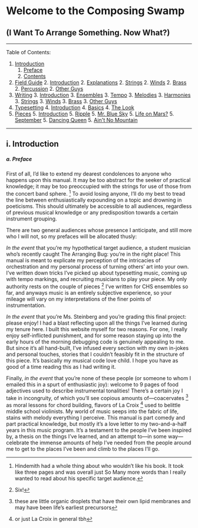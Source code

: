 # Welcome to the Composing Swamp
## (I Want To Arrange Something. Now What?)

---------------

Table of Contents:
1. [Introduction](#introduction)
	1. [Preface](#introduction-preface)
	1. [Contents](#introduction-contents)
2. [Field Guide](#fieldguide)
	2. [Introduction](#fieldguide-introduction)
	2. [Explanations](#fieldguide-explanations)
	2. [Strings](#fieldguide-strings)
	2. [Winds](#fieldguide-winds)
	2. [Brass](#fieldguide-brass)
	2. [Percussion](#fieldguide-percussion)
	2. [Other Guys](#fieldguide-otherguys)
3. [Writing](#writing)
	3. [Introduction](#writing-introduction)
	3. [Ensembles](#writing-ensembles)
	3. [Tempo](#writing-tempo)
	3. [Melodies](#writing-melodies)
	3. [Harmonies](#writing-harmonies)
	3. [Strings](#writing-strings)
	3. [Winds](#writing-winds)
	3. [Brass](#writing-brass)
	3. [Other Guys](#writing-otherguys)
4. [Typesetting](#typesetting)
	4. [Introduction](#typesetting-introduction)
	4. [Basics](#typesetting-basics)
	4. [The Look](#typesetting-look)
5. [Pieces](#pieces)
	5. [Introduction](#pieces-introduction)
	5. [Ripple](#pieces-ripple)
	5. [Mr. Blue Sky](#pieces-bluesky)
	5. [Life on Mars?](#pieces-mars)
	5. [September](#pieces-september)
	5. [Dancing Queen](#pieces-dancingqueen)
	5. [Ain't No Mountain](#pieces-aintnomountain)

---------------

## i. Introduction

##### a. Preface

First of all, I’d like to extend my dearest condolences to anyone who happens upon this manual. It may be too abstract for the seeker of practical knowledge; it may be too preoccupied with the strings for use of those from the concert band sphere. [^hindemith] To avoid losing anyone, I’ll do my best to tread the line between enthusiastically expounding on a topic and drowning in poeticisms. This should ultimately be accessible to all audiences, regardless of previous musical knowledge or any predisposition towards a certain instrument grouping.

There are two general audiences whose presence I anticipate, and still more who I will not, so my prefaces will be allocated thusly:

*In the event* that you’re my hypothetical target audience, a student musician who’s recently caught The Arranging Bug: you’re in the right place! This manual is meant to explicate my perception of the intricacies of orchestration and my personal process of turning others’ art into your own. I’ve written down tricks I’ve picked up about typesetting music, coming up with tempo markings, and recruiting musicians to play your piece. My only authority rests on the couple of pieces [^six] I’ve written for CHS ensembles so far, and anyways music is an entirely subjective experience, so your mileage will vary on my interpretations of the finer points of instrumentation. 

*In the event* that you’re Ms. Steinberg and you’re grading this final project: please enjoy! I had a blast reflecting upon all the things I’ve learned during my tenure here. I built this website myself for two reasons. For one, I really enjoy self-inflicted punishment, and for some reason staying up into the early hours of the morning debugging code is genuinely appealing to me. But since it’s all hand-built, I’ve infused every section with my own in-jokes and personal touches, stories that I couldn’t feasibly fit in the structure of this piece. It’s basically my musical code love child. I hope you have as good of a time reading this as I had writing it.

Finally, *in the event* that you’re none of these people (or someone to whom I emailed this in a spurt of enthusiastic joy): welcome to 9 pages of food adjectives used to describe instrumental tonalities! There’s a certain joy I take in incongruity, of which you’ll see copious amounts of—coacervates [^coacervates] as moral lessons for chord building, flavors of La Croix [^lacroix] used to belittle middle school violinists. My world of music seeps into the fabric of life, stains with melody everything I perceive. This manual is part comedy and part practical knowledge, but mostly it’s a love letter to my two-and-a-half years in this music program. It’s a testament to the people I’ve been inspired by, a thesis on the things I’ve learned, and an attempt to—in some way—celebrate the immense amounts of help I’ve needed from the people around me to get to the places I’ve been and climb to the places I’ll go. 


[^Hindemith]: Hindemith had a whole thing about who wouldn’t like his book. It took like three pages and was overall just So Many more words than I really wanted to read about his specific target audience.

[^six]: Six!

[^coacervates]: these are little organic droplets that have their own lipid membranes and may have been life’s earliest precursors

[^lacroix]: or just La Croix in general tbh

